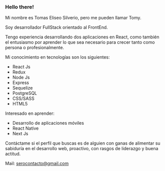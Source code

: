 ### Hello there!

Mi nombre es Tomas Eliseo Silverio, pero me pueden llamar Tomy.

Soy desarrollador FullStack orientado al FrontEnd.

Tengo experiencia desarrollando dos aplicaciones en React, como también el entusiasmo por aprender lo que sea necesario para crecer tanto como persona o profesionalmente.

Mi conocimiento en tecnologías son los siguientes:
- React Js
- Redux
- Node Js
- Express
- Sequelize
- PostgreSQL
- CSS/SASS
- HTML5

Interesado en aprender: 
- Desarrollo de aplicaciones móviles
- React Native
- Next Js

Contáctame si el perfil que buscas es de alguien con ganas de alimentar su sabiduría en el desarrollo web, proactivo, con rasgos de liderazgo y buena actitud. 

Mail: serocontacto@gmail.com



<!--
**SeroTomas/SeroTomas** is a ✨ _special_ ✨ repository because its `README.md` (this file) appears on your GitHub profile.

Here are some ideas to get you started:

- 🔭 I’m currently working on ...
- 🌱 I’m currently learning ...
- 👯 I’m looking to collaborate on ...
- 🤔 I’m looking for help with ...
- 💬 Ask me about ...
- 📫 How to reach me: ...
- 😄 Pronouns: ...
- ⚡ Fun fact: ...
-->
